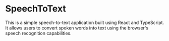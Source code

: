 # SpeechToText
This is a simple speech-to-text application built using React and TypeScript. It allows users to convert spoken words into text using the browser's speech recognition capabilities.
